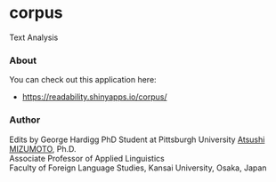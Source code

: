 corpus
=======

Text Analysis


### About
You can check out this application here:
- https://readability.shinyapps.io/corpus/

### Author
Edits by George Hardigg
PhD Student at Pittsburgh University
[Atsushi MIZUMOTO](http://mizumot.com/ "mizumot.com"), Ph.D.   
Associate Professor of Applied Linguistics  
Faculty of Foreign Language Studies, Kansai University, Osaka, Japan
